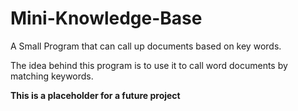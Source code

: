 # Mini-Knowledge-Base
A Small Program that can call up documents based on key words.

The idea behind this program is to use it to call word documents by matching keywords. 

**This is a placeholder for a future project**
